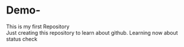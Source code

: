 # Demo-
This is my first Repository
<br>
Just creating this repository to learn about github.
Learning now about status check

